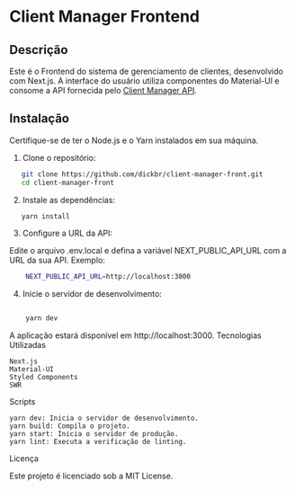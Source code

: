 # Client Manager Frontend

## Descrição
Este é o Frontend do sistema de gerenciamento de clientes, desenvolvido com Next.js. A interface do usuário utiliza componentes do Material-UI e consome a API fornecida pelo [Client Manager API](https://github.com/dickbr/client-manager-api).

## Instalação

Certifique-se de ter o Node.js e o Yarn instalados em sua máquina.

1. Clone o repositório:
```bash
   git clone https://github.com/dickbr/client-manager-front.git
   cd client-manager-front
```
2. Instale as dependências:
```bash
   yarn install
```
3. Configure a URL da API:

  Edite o arquivo .env.local e defina a variável NEXT_PUBLIC_API_URL com a URL da sua API. Exemplo:

```bash
    NEXT_PUBLIC_API_URL=http://localhost:3000
```
4. Inicie o servidor de desenvolvimento:
```bash

    yarn dev
```
A aplicação estará disponível em http://localhost:3000.
Tecnologias Utilizadas

    Next.js
    Material-UI
    Styled Components
    SWR

Scripts

    yarn dev: Inicia o servidor de desenvolvimento.
    yarn build: Compila o projeto.
    yarn start: Inicia o servidor de produção.
    yarn lint: Executa a verificação de linting.

Licença

Este projeto é licenciado sob a MIT License.
